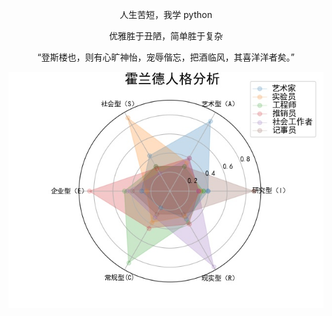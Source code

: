 <p align="center">人生苦短，我学 python</p>

<p align="center">
优雅胜于丑陋，简单胜于复杂
</p>

<p align="center">
“登斯楼也，则有心旷神怡，宠辱偕忘，把酒临风，其喜洋洋者矣。”
</p>

![霍兰德人格分析雷达图](https://github.com/jinhesui/python/raw/master/holland_radar.jpg)